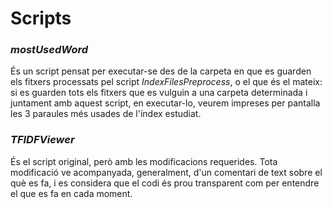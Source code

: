 # Scripts
### _mostUsedWord_
És un script pensat per executar-se des de la carpeta en que es guarden els fitxers processats pel script _IndexFilesPreprocess_, o el que és el mateix: si es guarden tots els fitxers que es vulguin a una carpeta determinada i juntament amb aquest script, en executar-lo, veurem impreses per pantalla les 3 paraules més usades de l'índex estudiat.
### _TFIDFViewer_
És el script original, però amb les modificacions requerides. Tota modificació ve acompanyada, generalment, d'un comentari de text sobre el què es fa, i es considera que el codi és prou transparent com per entendre el que es fa en cada moment.